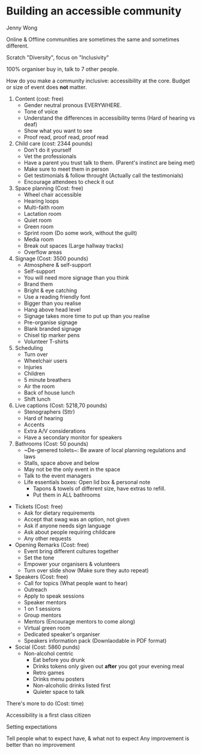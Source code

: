 # Building an accessible community

Jenny Wong

Online & Offline communities are sometimes the same and sometimes different.

Scratch "Diversity", focus on "Inclusivity"

100% organiser buy in, talk to 7 other people.

How do you make a community inclusive: accessibility at the core. Budget or size of event does **not** matter.

1. Content (cost: free)
	* Gender neutral pronous EVERYWHERE.
	* Tone of voice
	* Understand the differences in accessibility terms (Hard of hearing vs deaf)
	* Show what you want to see
	* Proof read, proof read, proof read
2. Child care (cost: 2344 pounds)
	* Don't do it yourself
	* Vet the professionals
	* Have a parent you trust talk to them. (Parent's instinct are being met)
	* Make sure to meet them in person
	* Get testimonials & follow throught (Actually call the testimonials)
	* Encourage attendees to check it out
3. Space planning (Cost: free)
	* Wheel chair accessible
	* Hearing loops
	* Multi-faith room
	* Lactation room
	* Quiet room
	* Green room
	* Sprint room (Do some work, without the guilt)
	* Media room
	* Break out spaces (Large hallway tracks)
	* Overflow areas
4. Signage (Cost: 3500 pounds)
	* Atmosphere & self-support
	* Self-support
	* You will need more signage than you think
	* Brand them
	* Bright & eye catching
	* Use a reading friendly font
	* Bigger than you realise
	* Hang above head level
	* Signage takes more time to put up than you realise
	* Pre-organise signage
	* Blank branded signage
	* Chisel tip marker pens
	* Volunteer T-shirts
5. Scheduling
	* Turn over
	* Wheelchair users
	* Injuries
	* Children
	* 5 minute breathers
	* Air the room
	* Back of house lunch
	* Shift lunch
6. Live captions (Cost: 5218,70 pounds)
	* Stenographers (Sttr)
	* Hard of hearing
	* Accents
	* Extra A/V considerations
	* Have a secondary monitor for speakers
7. Bathrooms (Cost: 50 pounds)
	* ~De-genered toilets~: Be aware of local planning regulations and laws
	* Stalls, space above and below
	* May not be the only event in the space
	* Talk to the event managers
	* Life essentials boxes:  Open lid box & personal note
		* Tapons & towels of different size, have extras to refill.
		* Put them in ALL bathrooms
* Tickets (Cost: free)
	* Ask for dietary requirements
	* Accept that swag was an option, not given
	* Ask if anyone needs sign language
	* Ask about people requiring childcare
	* Any other requests
* Opening Remarks (Cost: free)
	* Event bring different cultures together
	* Set the tone
	* Empower your organisers & volunteers
	* Turn over slide show (Make sure they auto repeat)
* Speakers (Cost: free)
	* Call for topics (What people want to hear)
	* Outreach
	* Apply to speak sessions
	* Speaker mentors
	* 1 on 1 sessions
	* Group mentors
	* Mentors (Encourage mentors to come along)
	* Virtual green room
	* Dedicated speaker's organiser
	* Speakers information pack (Downlaodable in PDF format)
* Social (Cost: 5860 punds)
	* Non-alcohol centric
		* Eat before you drunk
		* Drinks tokens only given out **after** you got your evening meal
		* Retro games
		* Drinks menu posters
		* Non-alcoholic drinks listed first
		* Quieter space to talk

There's more to do (Cost: time)

Accessibility is a first class citizen

Setting expectations

Tell people what to expect have, & what not to expect
Any improvement is better than no improvement